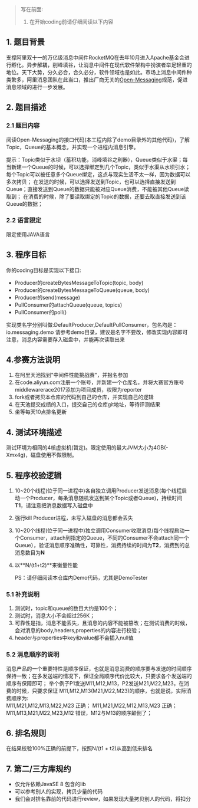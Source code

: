 >写在前面: 
> 1. 在开始coding前请仔细阅读以下内容


## 1. 题目背景
支撑阿里双十一的万亿级消息中间件RocketMQ在去年10月进入Apache基金会进行孵化。异步解耦，削峰填谷，让消息中间件在现代软件架构中扮演者举足轻重的地位。天下大势，分久必合，合久必分，软件领域也是如此。市场上消息中间件种类繁多，阿里消息团队在此当口，推出厂商无关的[Open-Messaging](https://openmessaging.github.io)规范，促进消息领域的进行一步发展。

## 2. 题目描述

### 2.1 题目内容
阅读Open-Messaging的接口代码(本工程内除了demo目录外的其他代码)，了解Topic，Queue的基本概念，并实现一个进程内消息引擎。

提示：Topic类似于水坝（蓄积功能，消峰填谷之利器），Queue类似于水渠；每当新建一个Queue的时候，可以选择绑定到几个Topic，类似于水渠从水坝引水；
每个Topic可以被任意多个Queue绑定，这点与现实生活不太一样，因为数据可以多次拷贝；
在发送的时候，可以选择发送到Topic，也可以选择直接发送到Queue；直接发送到Queue的数据只能被对应Queue消费，不能被其他Queue读取到；
在消费的时候，除了要读取绑定的Topic的数据，还要去取直接发送到该Queue的数据；


### 2.2 语言限定
限定使用JAVA语言

## 3.  程序目标

你的coding目标是实现以下接口:

 * Producer的createBytesMessageToTopic(topic, body)
 * Producer的createBytesMessageToQueue(queue, body)
 * Producer的send(message)
 * PullConsumer的attachQueue(queue, topics)
 * PullConsumer的poll()

实现类名字分别叫做:DefaultProducer,DefaultPullConsumer，包名均是：io.messaging.demo
请参考demo目录，建议是名字不要改，修改实现内容即可
注意，消息内容需要存入磁盘中，并能再次读取出来


## 4.参赛方法说明
1. 在阿里天池找到"中间件性能挑战赛"，并报名参加
2. 在code.aliyun.com注册一个账号，并新建一个仓库名，并将大赛官方账号middlewarerace2017添加为项目成员，权限为reporter
3. fork或者拷贝本仓库的代码到自己的仓库，并实现自己的逻辑
4. 在天池提交成绩的入口，提交自己的仓库git地址，等待评测结果
5. 坐等每天10点排名更新


## 4. 测试环境描述
测试环境为相同的4核虚拟机(暂定)。限定使用的最大JVM大小为4GB(-Xmx4g)，磁盘使用不做限制。

## 5. 程序校验逻辑

1. 10~20个线程(位于同一进程中)各自独立调用Producer发送消息(每个线程启动一个Producer，每条消息随机发送到某个Topic或者Queue)，持续时间**T1**，请注意把消息数据写入磁盘中
2. 强行kill Producer进程，未写入磁盘的消息都会丢失
3. 10~20个线程(位于同一进程中)独立调用Consumer收取消息(每个线程启动一个Consumer，attach到指定的Queue，不同的Consumer不会attach同一个Queue），验证消息顺序准确性，可靠性，消费持续的时间为**T2**，消费到的总消息数目为**N**
4. 以**N/(t1+t2)**来衡量性能

    PS：请仔细阅读本仓库内Demo代码，尤其是DemoTester

### 5.1 补充说明
1. 测试时，topic和queue的数目大约是100个；
2. 测试时，消息大小不会超过256K；
3. 可靠性是指，消息不能丢失，且消息的内容不能被篡改；在测试消费的时候，会对消息的body,headers,properties的内容进行校验；
4. header与properties中key和value都不会插入null值

### 5.2 消息顺序的说明
消息产品的一个重要特性是顺序保证，也就是消息消费的顺序要与发送的时间顺序保持一致；在多发送端的情况下，保证全局顺序代价比较大，只要求各个发送端的顺序有保障即可；
举个例子P1发送M11,M12,M13，P2发送M21,M22,M23，在消费的时候，只要求保证  M11,M12,M13(M21,M22,M23)的顺序，也就是说，实际消费顺序为:    
M11,M21,M12,M13,M22,M23 正确；
M11,M21,M22,M12,M13,M23 正确；
M11,M13,M21,M22,M23,M12 错误，M12与M13的顺序颠倒了；  

## 6. 排名规则

在结果校验100%正确的前提下，按照N/(t1 + t2)从高到低来排名


## 7. 第二/三方库规约

* 仅允许依赖JavaSE 8 包含的lib
* 可以参考别人的实现，拷贝少量的代码
* 我们会对排名靠前的代码进行review，如果发现大量拷贝别人的代码，将扣分


